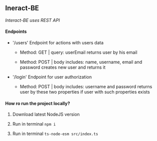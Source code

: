 
## Ineract-BE

*Interact-BE uses REST API*

#### Endpoints

- '/users'
Endpoint for actions with users data
  
    - Method: GET | query: userEmail
    returns user by his email
  
    - Method: POST | body includes: name, username, email and password
    creates new user and returns it
  

- '/login'
Endpoint for user authorization
  
    - Method: POST | body includes: username and password
    returns user by these two properties if user with such properties exists
  
#### How ro run the project locally?
  
1. Download latest NodeJS version
  
2. Run in terminal `npm i`
  
3. Run in terminal `ts-node-esm src/index.ts`